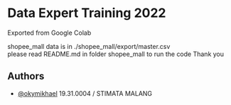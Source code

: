 # Data Expert Training 2022
Exported from Google Colab

shopee_mall data is in ./shopee_mall/export/master.csv
<br>
please read README.md in folder shopee_mall to run the code Thank you
## Authors

- [@okymikhael](https://github.com/okymikhael)  19.31.0004 / STIMATA MALANG



